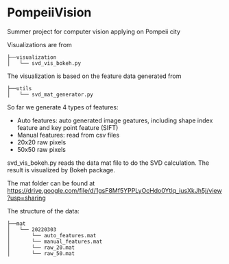 # PompeiiVision
Summer project for computer vision applying on Pompeii city

Visualizations are from
```
├──visualization
│   └── svd_vis_bokeh.py
```

The visualization is based on the feature data generated from
```
├──utils
│   └── svd_mat_generator.py
```

So far we generate 4 types of features:
- Auto features: auto generated image geatures, including shape index feature and key point feature (SIFT)
- Manual features: read from csv files
- 20x20 raw pixels
- 50x50 raw pixels

svd_vis_bokeh.py reads the data mat file to do the SVD calculation. The result is visualized by Bokeh package.

The mat folder can be found at https://drive.google.com/file/d/1gsF8Mf5YPPLyOcHdo0Ytlq_iusXkJh5j/view?usp=sharing

The structure of the data:

```
├──mat
│   └── 20220303
│       └── auto_features.mat
│       └── manual_features.mat
│       └── raw_20.mat
│       └── raw_50.mat
```
